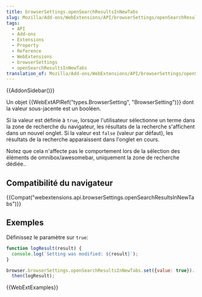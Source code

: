```yaml
---
title: browserSettings.openSearchResultsInNewTabs
slug: Mozilla/Add-ons/WebExtensions/API/browserSettings/openSearchResultsInNewTabs
tags:
  - API
  - Add-ons
  - Extensions
  - Property
  - Reference
  - WebExtensions
  - browserSettings
  - openSearchResultsInNewTabs
translation_of: Mozilla/Add-ons/WebExtensions/API/browserSettings/openSearchResultsInNewTabs
---
```

{{AddonSidebar()}}

Un objet {{WebExtAPIRef("types.BrowserSetting", "BrowserSetting")}} dont la valeur sous-jacente est un booléen.

Si la valeur est définie à `true`, lorsque l'utilisateur sélectionne un terme dans la zone de recherche du navigateur, les résultats de la recherche s'affichent dans un nouvel onglet. Si la valeur est `false` (valeur par défaut), les résultats de la recherche apparaissent dans l'onglet en cours.

Notez que cela n'affecte pas le comportement lors de la sélection des éléments de omnibox/awesomebar, uniquement la zone de recherche dédiée..

## Compatibilité du navigateur

{{Compat("webextensions.api.browserSettings.openSearchResultsInNewTabs")}}

## Exemples

Définissez le paramètre sur `true`:

```js
function logResult(result) {
  console.log(`Setting was modified: ${result}`);
}

browser.browserSettings.openSearchResultsInNewTabs.set({value: true}).
  then(logResult);
```

{{WebExtExamples}}
